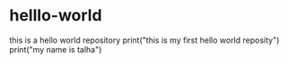 # helllo-world
this is a hello world repository
print("this is my first hello world reposity")
print("my name is talha")

